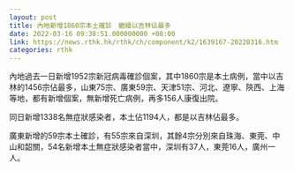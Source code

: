 ```yaml
---
layout: post
title: 內地新增1860宗本土確診　繼續以吉林佔最多
date: 2022-03-16 09:38:51.000000000 +08:00
link: https://news.rthk.hk/rthk/ch/component/k2/1639167-20220316.htm
categories: rthk
---
```


內地過去一日新增1952宗新冠病毒確診個案，其中1860宗是本土病例，當中以吉林的1456宗佔最多，山東75宗、廣東59宗、天津51宗、河北、遼寧、陝西、上海等地，都有新增個案，無新增死亡病例，再多156人康復出院。

同日新增1338名無症狀感染者，本土佔1194人，都是以吉林佔最多。

廣東新增的59宗本土確診，有55宗來自深圳，其餘4宗分別來自珠海、東莞、中山和韶關，54名新增本土無症狀感染者當中，深圳有37人，東莞16人，廣州一人。
